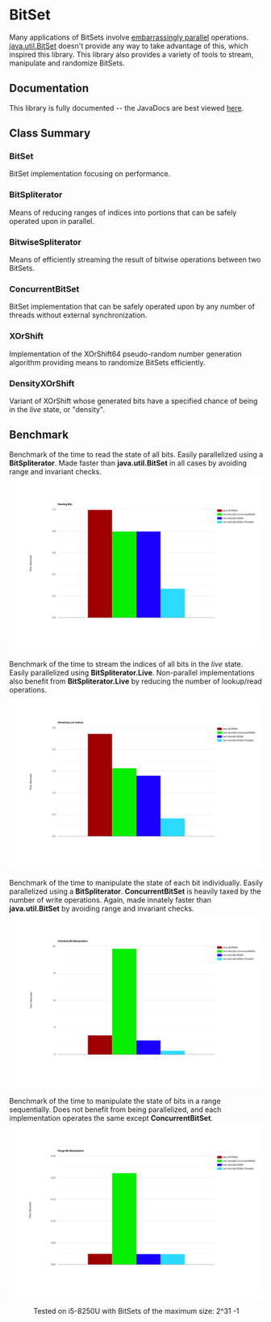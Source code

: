 # BitSet
Many applications of BitSets involve [embarrassingly parallel](https://www.wikipedia.org/wiki/Embarrassingly_parallel) operations. [java.util.BitSet](https://docs.oracle.com/javase/10/docs/api/java/util/BitSet.html) doesn't provide any way to take advantage of this, which inspired this library. This library also provides a variety of tools to stream, manipulate and randomize BitSets.

## Documentation
This library is fully documented -- the JavaDocs are best viewed [here](https://ashouldis.github.io/BitSet/).

## Class Summary

### BitSet
BitSet implementation focusing on performance.

### BitSpliterator
Means of reducing ranges of indices into portions that can be safely operated upon in parallel.

### BitwiseSpliterator
Means of efficiently streaming the result of bitwise operations between two BitSets.

### ConcurrentBitSet
BitSet implementation that can be safely operated upon by any number of threads without external synchronization.

### XOrShift
Implementation of the XOrShift64 pseudo-random number generation algorithm providing means to randomize BitSets efficiently.

### DensityXOrShift
Variant of XOrShift whose generated bits have a specified chance of being in the *live* state, or "density".

## Benchmark
Benchmark of the time to read the state of all bits. Easily parallelized using a **BitSpliterator**. Made faster than **java.util.BitSet** in all cases by avoiding range and invariant checks.  
![Reading](https://github.com/ashouldis/BitSet/blob/master/benchmark/benchmark_read.png "\Benchmark_Read")  

Benchmark of the time to stream the indices of all bits in the *live* state. Easily parallelized using **BitSpliterator.Live**. Non-parallel implementations also benefit from **BitSpliterator.Live** by reducing the number of lookup/read operations.  
![Streaming](https://github.com/ashouldis/BitSet/blob/master/benchmark/benchmark_stream.png "\Benchmark_Stream")  

Benchmark of the time to manipulate the state of each bit individually. Easily parallelized using a **BitSpliterator**. **ConcurrentBitSet** is heavily taxed by the number of write operations. Again, made innately faster than **java.util.BitSet** by avoiding range and invariant checks.  
![Manipulating](https://github.com/ashouldis/BitSet/blob/master/benchmark/benchmark_bit.png "\Benchmark_Bit")  

Benchmark of the time to manipulate the state of bits in a range sequentially. Does not benefit from being parallelized, and each implementation operates the same except **ConcurrentBitSet**.  
![Range Manipulating](https://github.com/ashouldis/BitSet/blob/master/benchmark/benchmark_range.png "\Benchmark_Range")  

<center>Tested on i5-8250U with BitSets of the maximum size: 2^31 -1</center>